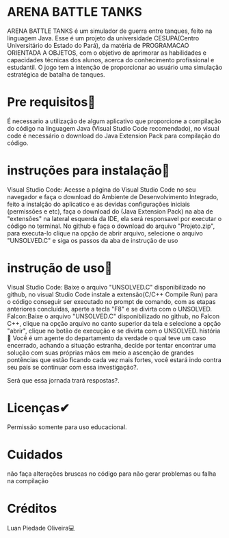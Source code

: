 # ARENA BATTLE TANKS
ARENA BATTLE TANKS é um simulador de guerra entre tanques, feito na linguagem Java. Esse é um projeto da universidade CESUPA(Centro Universitário do Estado do Pará), da matéria de PROGRAMACAO ORIENTADA A OBJETOS, com o objetivo de aprimorar as habilidades e capacidades técnicas dos alunos, acerca do conhecimento profissional e estudantil. O jogo tem a intenção de proporcionar ao usuário uma simulação estratégica de batalha de tanques.

# Pre requisitos📍
É necessario a utilização de algum aplicativo que proporcione a compilação do código na linguagem Java (Visual Studio Code recomendado), no visual code é necessário o download do Java Extension Pack para compilação do código.

# instruções para instalação📍
Visual Studio Code: Acesse a página do Visual Studio Code no seu navegador e faça o download do Ambiente de Desenvolvimento Integrado, feito a instalção do aplicatico e as devidas configurações iniciais (permissões e etc), faça o download do (Java Extension Pack) na aba de "extensões" na lateral esquerda da IDE, ela será responsavel por executar o código no terminal. No github e faça o download do arquivo "Projeto.zip", para executa-lo clique na opção de abrir arquivo, selecione o arquivo "UNSOLVED.C" e siga os passos da aba de instrução de uso

# instrução de uso📍
Visual Studio Code: Baixe o arquivo "UNSOLVED.C" disponibilizado no github, no visual Studio Code instale a extensão(C/C++ Compile Run) para o código conseguir ser executado no prompt de comando, com as etapas anteriores concluídas, aperte a tecla "F8" e se divirta com o UNSOLVED.
Falcon:Baixe o arquivo "UNSOLVED.C" disponibilizado no github, no Falcon C++, clique na opção arquivo no canto superior da tela e selecione a opção "abrir", clique no botão de execução e se divirta com o UNSOLVED.
história📖
Você é um agente do departamento da verdade o qual teve um caso encerrado, achando a situação estranha, decide por tentar encontrar uma solução com suas próprias mãos em meio a ascenção de grandes pontências que estão ficando cada vez mais fortes, você estará indo contra seu país se continuar com essa investigação?.

Será que essa jornada trará respostas?.

# Licenças✔
Permissão somente para uso educacional.

# Cuidados
não faça alterações bruscas no código para não gerar problemas ou falha na compilação

# Créditos
Luan Piedade Oliveira💻
